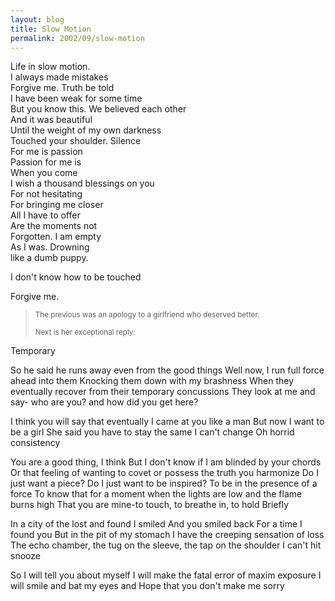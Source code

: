 ```yaml
---
layout: blog
title: Slow Motion
permalink: 2002/09/slow-motion
---
```


<p>Life in slow motion.<br />
I always made mistakes<br />
Forgive me. Truth be told<br />
I have been weak for some time<br />
But you know this. We believed each other<br />
And it was beautiful<br />
Until the weight of my own darkness<br />
Touched your shoulder. Silence<br />
For me is passion<br />
Passion for me is<br />
When you come<br />
I wish a thousand blessings on you<br />
For not hesitating<br />
For bringing me closer<br />
All I have to offer<br />
Are the moments not<br />
Forgotten. I am empty<br />
As I was. Drowning<br />
like a dumb puppy. </p>
<p>I don't know how to be touched</p>
<p>Forgive me.</p>





<blockquote><small>The previous was an apology to a girlfriend who deserved better.

Next is her exceptional reply:</small></blockquote>


Temporary

So he said he runs away even from the good things
Well now, I run full force ahead into them
Knocking them down with my brashness
When they eventually recover from their temporary
concussions
They look at me and say- who are you? and how did
you get here?

I think you will say that eventually 
I came at you like a man
But now I want to be a girl
She said you have to stay the same
I can't change
Oh horrid consistency

You are a good thing, I think
But I don't know if I am blinded by your chords
Or that feeling of wanting to covet or possess the
truth you harmonize
Do I just want a piece? Do I just want to be
inspired? 
To be in the presence of a force
To know that for a moment when the lights are low
and the flame burns
high 
That you are mine-to touch, to breathe in, to hold
Briefly

In a city of the lost and found
I smiled 
And you smiled back
For a time I found you
But in the pit of my stomach I have the creeping
sensation of loss
The echo chamber, the tug on the sleeve, the tap on
the shoulder
I can't hit snooze

So I will tell you about myself
I will make the fatal error of maxim exposure
I will smile and bat my eyes and 
Hope that you don't make me sorry
 
